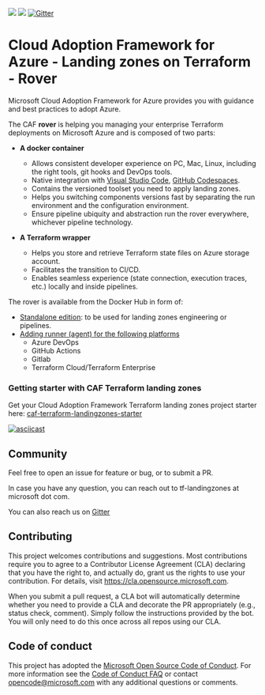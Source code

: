 ![](https://github.com/aztfmod/rover/workflows/master/badge.svg)
![](https://github.com/aztfmod/rover/workflows/.github/workflows/ci-branches.yml/badge.svg)
[![Gitter](https://badges.gitter.im/aztfmod/community.svg)](https://gitter.im/aztfmod/community?utm_source=badge&utm_medium=badge&utm_campaign=pr-badge)

# Cloud Adoption Framework for Azure - Landing zones on Terraform - Rover

Microsoft Cloud Adoption Framework for Azure provides you with guidance and best practices to adopt Azure.

The CAF **rover** is helping you managing your enterprise Terraform deployments on Microsoft Azure and is composed of two parts:

- **A docker container**
  - Allows consistent developer experience on PC, Mac, Linux, including the right tools, git hooks and DevOps tools.
  - Native integration with [Visual Studio Code](https://code.visualstudio.com/docs/remote/containers), [GitHub Codespaces](https://github.com/features/codespaces).
  - Contains the versioned toolset you need to apply landing zones.
  - Helps you switching components versions fast by separating the run environment and the configuration environment.
  - Ensure pipeline ubiquity and abstraction run the rover everywhere, whichever pipeline technology.

- **A Terraform wrapper**
  - Helps you store and retrieve Terraform state files on Azure storage account.
  - Facilitates the transition to CI/CD.
  - Enables seamless experience (state connection, execution traces, etc.) locally and inside pipelines.

The rover is available from the Docker Hub in form of:

- [Standalone edition](https://hub.docker.com/r/aztfmod/rover/tags?page=1&ordering=last_updated): to be used for landing zones engineering or pipelines.
- [Adding runner (agent) for the following platforms](https://hub.docker.com/r/aztfmod/rover-agent/tags?page=1&ordering=last_updated)
  - Azure DevOps
  - GitHub Actions
  - Gitlab
  - Terraform Cloud/Terraform Enterprise

### Getting starter with CAF Terraform landing zones

Get your Cloud Adoption Framework Terraform landing zones project starter here:  [caf-terraform-landingzones-starter](https://github.com/azure/caf-terraform-landingzones-starter)


[![asciicast](https://asciinema.org/a/413478.svg)](https://asciinema.org/a/413478)

## Community

Feel free to open an issue for feature or bug, or to submit a PR.

In case you have any question, you can reach out to tf-landingzones at microsoft dot com.

You can also reach us on [Gitter](https://gitter.im/aztfmod/community?utm_source=badge&utm_medium=badge&utm_campaign=pr-badge)

## Contributing

This project welcomes contributions and suggestions.  Most contributions require you to agree to a
Contributor License Agreement (CLA) declaring that you have the right to, and actually do, grant us
the rights to use your contribution. For details, visit https://cla.opensource.microsoft.com.

When you submit a pull request, a CLA bot will automatically determine whether you need to provide
a CLA and decorate the PR appropriately (e.g., status check, comment). Simply follow the instructions
provided by the bot. You will only need to do this once across all repos using our CLA.

## Code of conduct

This project has adopted the [Microsoft Open Source Code of Conduct](https://opensource.microsoft.com/codeofconduct/).
For more information see the [Code of Conduct FAQ](https://opensource.microsoft.com/codeofconduct/faq/) or
contact [opencode@microsoft.com](mailto:opencode@microsoft.com) with any additional questions or comments.
